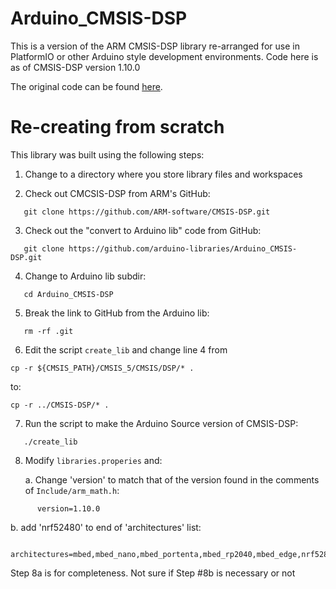 # Arduino_CMSIS-DSP

This is a version of the ARM CMSIS-DSP library re-arranged for use in PlatformIO or other Arduino style development environments.
Code here is as of CMSIS-DSP version 1.10.0

The original code can be found [here](https://github.com/ARM-software/CMSIS-DSP).

# Re-creating from scratch
This library was built using the following steps:

1. Change to a directory where you store library files and workspaces

2. Check out CMCSIS-DSP from ARM's GitHub:
```
   git clone https://github.com/ARM-software/CMSIS-DSP.git
```

3. Check out the "convert to Arduino lib" code from GitHub:
```
   git clone https://github.com/arduino-libraries/Arduino_CMSIS-DSP.git
```

4. Change to Arduino lib subdir:
```
   cd Arduino_CMSIS-DSP
```

5. Break the link to GitHub from the Arduino lib:
```
   rm -rf .git
```

6. Edit the script `create_lib` and change line 4 from
```
cp -r ${CMSIS_PATH}/CMSIS_5/CMSIS/DSP/* .
```
to:
```
cp -r ../CMSIS-DSP/* .
```


7. Run the script to make the Arduino Source version of CMSIS-DSP:
```
   ./create_lib
```

8. Modify `libraries.properies` and:

   a. Change 'version' to match that of the version found in the comments of `Include/arm_math.h`:
```
      version=1.10.0
```
   b. add 'nrf52480' to end of 'architectures' list:
```   
      architectures=mbed,mbed_nano,mbed_portenta,mbed_rp2040,mbed_edge,nrf52840
```

Step 8a is for completeness. Not sure if Step #8b is necessary or not

